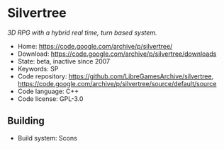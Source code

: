 # Silvertree

_3D RPG with a hybrid real time, turn based system._

- Home: https://code.google.com/archive/p/silvertree/
- Download: https://code.google.com/archive/p/silvertree/downloads
- State: beta, inactive since 2007
- Keywords: SP
- Code repository: https://github.com/LibreGamesArchive/silvertree, https://code.google.com/archive/p/silvertree/source/default/source
- Code language: C++
- Code license: GPL-3.0

## Building

- Build system: Scons
